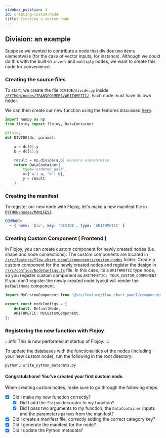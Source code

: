 ```yaml
---
sidebar_position: 4
id: creating-custom-node
title: Creating a custom node
---
```


## Division: an example

Suppose we wanted to contribute a node that divides two items elementwise (for the case of vector inputs, for instance). Although we could do this with the built-in `invert` and `multiply` nodes, we want to create this node for convenience.

### Creating the source files

To start, we create the file `DIVIDE/divide.py` inside [`/PYTHON/nodes/TRANSFORMERS/ARITHMETIC/`](https://github.com/flojoy-io/nodes/tree/main/TRANSFORMERS/ARITHMETIC). Each node must have its own folder. 

We can then create our new function using the features discussed [here](../data-container).

```python {title='divide.py'}
import numpy as np
from flojoy import flojoy, DataContainer

@flojoy
def DIVIDE(dc, params):

    a = dc[0].y
    b = dc[1].y

    result = np.divide(a,b) #ensure elementwise
    return DataContainer(
        type='ordered_pair',
        x={'a': a, 'b': b},
        y = result
    )
```

### Creating the manifest

To register our new node with Flojoy, let's make a new manifest file in [`PYTHON/nodes/MANIFEST`](https://github.com/flojoy-io/nodes/tree/main/MANIFEST).

```yaml {title='divide.manifest.yaml'}
COMMAND:
  - { name: 'Div', key: 'DIVIDE', type: 'ARITHMETIC' }
```

### Creating Custom Component ( Frontend )

In Flojoy, you can create custom component for newly created nodes (i.e. shape and node connections). The custom components are located in [`/src/feature/flow_chart_panel/components/custom-nodes`](https://github.com/flojoy-io/studio/tree/main/src/feature/flow_chart_panel/components/custom-nodes) folder. Create a custom component for the newly created nodes and register the design in [`/src/configs/NodeConfigs.ts`](https://github.com/flojoy-io/studio/blob/main/src/configs/NodeConfigs.ts) file. In this case, its a `ARITHMETIC` type node, so you register custom component as `ARITHMETIC: YOUR_CUSTOM_COMPONENT`.
If you don't register the newly created node type,it will render the `DefaultNode` component.

```typescript {title='NodeConfigs.ts'}
import MyCustomComponent from '@src/feature/flow_chart_panel/components/custom-nodes/YOUR_CUSTOM_COMPONENT';

export const nodeConfigs = {
	default: DefaultNode,
	ARITHMETIC: MyCustomComponent,
};
```

### Registering the new function with Flojoy

:::info
This is now performed at startup of Flojoy.
:::

To update the databases with the functionalities of the nodes (including your new custom node), run the following in the root directory:

```bash
python3 write_python_metadata.py
```

#### Congratulations! You've created your first custom node.

When creating custom nodes, make sure to go through the following steps:

- [x] Did I make my new function correctly?
  - [x] Did I add the `flojoy` decorator to my function?
  - [x] Did I pass two arguments to my function, the `DataContainer` inputs and the parameters `params` from the manifest?
- [x] Did I create a manifest file, correctly adding the correct category key?
- [x] Did I generate the manifest for the node?
- [x] Did I update the Python metadata?
